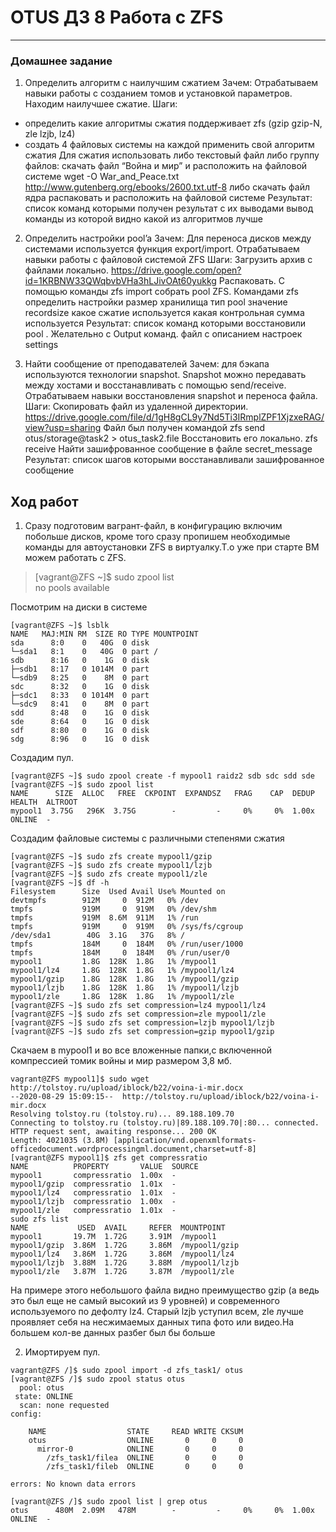 # OTUS ДЗ 8 Работа с ZFS
-----------------------------------------------------------------------
### Домашнее задание

1. Определить алгоритм с наилучшим сжатием
   Зачем:
   Отрабатываем навыки работы с созданием томов и установкой параметров. Находим наилучшее сжатие.
Шаги:
*  определить какие алгоритмы сжатия поддерживает zfs (gzip gzip-N, zle lzjb, lz4)
*  создать 4 файловых системы на каждой применить свой алгоритм сжатия
   Для сжатия использовать либо текстовый файл либо группу файлов: скачать файл “Война и мир” и расположить на файловой системе
wget -O War_and_Peace.txt http://www.gutenberg.org/ebooks/2600.txt.utf-8
либо скачать файл ядра распаковать и расположить на файловой системе 
Результат:
список команд которыми получен результат с их выводами
вывод команды из которой видно какой из алгоритмов лучше


2.  Определить настройки pool’a
    Зачем:
Для переноса дисков между системами используется функция export/import. Отрабатываем навыки работы с файловой системой ZFS
Шаги:
Загрузить архив с файлами локально. 
https://drive.google.com/open?id=1KRBNW33QWqbvbVHa3hLJivOAt60yukkg 
Распаковать. 
С помощью команды zfs import собрать pool ZFS.
Командами zfs определить настройки
размер хранилища
тип pool
значение recordsize
какое сжатие используется
какая контрольная сумма используется 
Результат:
список команд которыми восстановили pool . Желательно с  Output команд.
файл с описанием настроек settings

3.  Найти сообщение от преподавателей 
Зачем:
для бэкапа используются технологии snapshot. Snapshot можно передавать между хостами и восстанавливать с помощью send/receive. Отрабатываем навыки восстановления snapshot и переноса файла.
Шаги:
Скопировать файл из удаленной директории.   https://drive.google.com/file/d/1gH8gCL9y7Nd5Ti3IRmplZPF1XjzxeRAG/view?usp=sharing 
    Файл был получен командой
zfs send otus/storage@task2 > otus_task2.file
Восстановить его локально. zfs receive
Найти зашифрованное сообщение в файле secret_message
Результат:
список шагов которыми восстанавливали 
зашифрованное сообщение


## Ход работ ##

1.  Сразу подготовим вагрант-файл, в конфигурацию включим побольше дисков, кроме того сразу пропишем необходимые команды для автоустановки ZFS в виртуалку.Т.о уже при старте ВМ можем работать с ZFS.
> [vagrant@ZFS ~]$ sudo zpool list  
>  no pools available  

Посмотрим на диски в системе  

``` 
[vagrant@ZFS ~]$ lsblk 
NAME   MAJ:MIN RM  SIZE RO TYPE MOUNTPOINT
sda      8:0    0   40G  0 disk 
└─sda1   8:1    0   40G  0 part /
sdb      8:16   0    1G  0 disk 
├─sdb1   8:17   0 1014M  0 part 
└─sdb9   8:25   0    8M  0 part 
sdc      8:32   0    1G  0 disk 
├─sdc1   8:33   0 1014M  0 part 
└─sdc9   8:41   0    8M  0 part 
sdd      8:48   0    1G  0 disk 
sde      8:64   0    1G  0 disk 
sdf      8:80   0    1G  0 disk 
sdg      8:96   0    1G  0 disk 
```  
Создадим пул.  
```
[vagrant@ZFS ~]$ sudo zpool create -f mypool1 raidz2 sdb sdc sdd sde
[vagrant@ZFS ~]$ sudo zpool list
NAME      SIZE  ALLOC   FREE  CKPOINT  EXPANDSZ   FRAG    CAP  DEDUP    HEALTH  ALTROOT
mypool1  3.75G   296K  3.75G        -         -     0%     0%  1.00x    ONLINE  -
```
Создадим файловые системы с различными степенями сжатия
```
[vagrant@ZFS ~]$ sudo zfs create mypool1/gzip
[vagrant@ZFS ~]$ sudo zfs create mypool1/lzjb
[vagrant@ZFS ~]$ sudo zfs create mypool1/zle
[vagrant@ZFS ~]$ df -h
Filesystem      Size  Used Avail Use% Mounted on
devtmpfs        912M     0  912M   0% /dev
tmpfs           919M     0  919M   0% /dev/shm
tmpfs           919M  8.6M  911M   1% /run
tmpfs           919M     0  919M   0% /sys/fs/cgroup
/dev/sda1        40G  3.1G   37G   8% /
tmpfs           184M     0  184M   0% /run/user/1000
tmpfs           184M     0  184M   0% /run/user/0
mypool1         1.8G  128K  1.8G   1% /mypool1
mypool1/lz4     1.8G  128K  1.8G   1% /mypool1/lz4
mypool1/gzip    1.8G  128K  1.8G   1% /mypool1/gzip
mypool1/lzjb    1.8G  128K  1.8G   1% /mypool1/lzjb
mypool1/zle     1.8G  128K  1.8G   1% /mypool1/zle
[vagrant@ZFS ~]$ sudo zfs set compression=lz4 mypool1/lz4
[vagrant@ZFS ~]$ sudo zfs set compression=zle mypool1/zle
[vagrant@ZFS ~]$ sudo zfs set compression=lzjb mypool1/lzjb
[vagrant@ZFS ~]$ sudo zfs set compression=gzip mypool1/gzip
```
Скачаем в mypool1 и во все вложенные папки,с включенной компрессией томик войны и мир размером 3,8 мб.
```
vagrant@ZFS mypool1]$ sudo wget http://tolstoy.ru/upload/iblock/b22/voina-i-mir.docx
--2020-08-29 15:09:15--  http://tolstoy.ru/upload/iblock/b22/voina-i-mir.docx
Resolving tolstoy.ru (tolstoy.ru)... 89.188.109.70
Connecting to tolstoy.ru (tolstoy.ru)|89.188.109.70|:80... connected.
HTTP request sent, awaiting response... 200 OK
Length: 4021035 (3.8M) [application/vnd.openxmlformats-officedocument.wordprocessingml.document,charset=utf-8]
[vagrant@ZFS mypool1]$ zfs get compressratio
NAME          PROPERTY       VALUE  SOURCE
mypool1       compressratio  1.00x  -
mypool1/gzip  compressratio  1.01x  -
mypool1/lz4   compressratio  1.01x  -
mypool1/lzjb  compressratio  1.00x  -
mypool1/zle   compressratio  1.01x  -
sudo zfs list 
NAME           USED  AVAIL     REFER  MOUNTPOINT
mypool1       19.7M  1.72G     3.91M  /mypool1
mypool1/gzip  3.86M  1.72G     3.86M  /mypool1/gzip
mypool1/lz4   3.86M  1.72G     3.86M  /mypool1/lz4
mypool1/lzjb  3.88M  1.72G     3.88M  /mypool1/lzjb
mypool1/zle   3.87M  1.72G     3.87M  /mypool1/zle
```
На примере этого небольшого файла видно преимущество gzip (а ведь это был еще не самый высокий из 9 уровней) и современного используемого по дефолту lz4. Старый lzjb уступил всем, zle лучше проявляет себя на несжимаемых данных типа фото или видео.На большем кол-ве данных разбег был бы больше

2.  Имортируем пул.  
```
vagrant@ZFS /]$ sudo zpool import -d zfs_task1/ otus
[vagrant@ZFS /]$ sudo zpool status otus
  pool: otus
 state: ONLINE
  scan: none requested
config:

	NAME                  STATE     READ WRITE CKSUM
	otus                  ONLINE       0     0     0
	  mirror-0            ONLINE       0     0     0
	    /zfs_task1/filea  ONLINE       0     0     0
	    /zfs_task1/fileb  ONLINE       0     0     0

errors: No known data errors  

[vagrant@ZFS /]$ sudo zpool list | grep otus
otus      480M  2.09M   478M        -         -     0%     0%  1.00x    ONLINE  -

